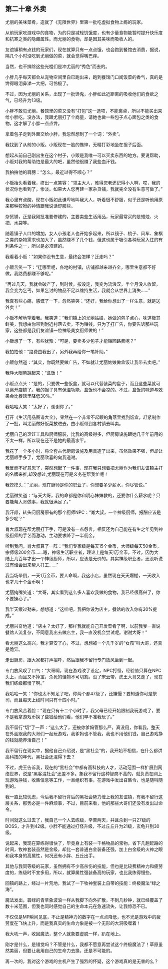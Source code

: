 ## 第二十章 外卖

尤丽的美味菜肴，造就了《无限世界》里第一批吃虚拟食物上瘾的玩家。

从前玩家吃游戏中的食物，为的只是减轻饥饿度，也有少量食物能暂时提升快乐度和抗寒之类的隐藏属性。而尤丽的食物，却是因其美味而吸收人的。

友谊镇稍有点钱的玩家们，现在就算只有一点点饿，也会跑到餐馆去消费，据说，隔几个小时没吃到尤丽做的菜，就会觉得嘴巴痒。

当然，也不排除这些光棍们是冲尤丽的“秀色”而去的。

小胖几乎每天都会从宠物空间里自已跑出来，跑到餐馆门口闻饭菜的香气，真的是馋得眼泪鼻涕一大把，可怜极了。

不过，因为尤丽的关系，出现了一批馋鬼，小胖如此近距离的吸收他们的食欲之气，已经升为13级。

小胖不敢见尤丽。餐馆里的菜又没有“打包”这一选项，不能离桌，所以不能买出来给小胖吃，没办法，我跟尤丽打了个商量，请她也做一些包子点心面包之类的食物，这才解了小胖一点点馋。

拿着包子走到外面交给小胖，我忽然想到了一个词：“外卖”。

我找到了从前的小贩。小贩现在一脸的憔悴，无精打彩地坐在担子后面。

想起从前自己刚出生在这个村子，小贩是我唯一可以买卖东西的地方。要说帮助，小贩对我的帮助怕是最大的吧，虽然他很赚了我些血汗钱。

我拍拍他的肩膀：“怎么，最近过得不顺心？”

小贩抬头看着我，挤出一点笑容：“领主大人，难得您老还记得小人啊，哎，我的状况你也看到了，惨淡。如果大人您再建一家杂货铺，我就完全没有生意可做了。”

我心里有点酸，现在小贩如此谦卑地叫我大人，听着很不舒服，似乎还是听他用原来那种狡猾的神情跟我说话舒服些。

杂货铺，正是我刚批准要修建的，主要卖些生活用品，玩家最常买的是蜡烛、火把、水袋等。

随着镇子人口的增加，女人小孩老人也开始多起来，所以镜子、梳子、风车、象棋之类的杂物需求也加大了，虽然赚不了几个钱，但这也属于吸引各种玩家入住的有利条件之一，所以是必须建的。

我看着小贩：“如果你没有生意，最终会怎样？迁走吗？”

小贩苦笑一下：“迁哪里呢，各地的村镇，店铺都越来越齐全，哪里生意都不好做。我路费都赚不够呢。”

“再过几天，我就会破产了，到时候，按设定，我变为流浪汉，半个月没人收留，我会变为乞丐，如果乞讨的物品不足以维持生活，我就会从世界上消失……”

我真有些心痛，感慨了一下，忽然笑笑：“还好，我给你想出了一样生意，就是送外卖！”

小贩不解地望着我。我笑道：“我们镇上的尤丽姑娘，她做的包子点心，味道极其鲜美，我想由你带到附近村落去卖，不为赚钱，只为了打广告，你要告诉那些玩家，这些都是我们友谊镇一位神级美女厨师做的！”

小贩想了一下，有些犹豫：“可是，要卖多少包子才能赚回路费呢？”

我拍拍他：“路费由我出了，另外我再给你一笔补助。”

小贩忽然道：“其实，你既然要做广告，不如就让尤丽姑娘做盒饭让我带去卖吧。”

我睁大眼睛跳起来：“盒饭！”

小贩点点头：“是的，只要做一些饭盒，就可以代替装菜的盘子，而且这些菜就可以离开店铺了。我的担子具有保温功能，盒饭也不会凉的。不过，盒饭的味道与效果会比餐馆里降低30%。”

我哈哈大笑：“太好了，谢谢你了。”

打开《生活用品图谱大全》，果然在一个非常不起眼的角落里找到饭盒。赶紧制作了一批，叫尤丽做好饭菜放进去，由小贩带到各村镇去叫卖。

尤丽自己的烹饪工具和厨师服装，比我的高级得多，但厨房设施跟她几千年前用的不太一样，所以现在还不是她的最高水平。

我花了一个多小时，将全套古代厨房设施及用具造了出来，虽然效果不强，但却让尤丽顺手多了，尤丽欣喜的向我道谢。

我反而不好意思了，突然想起了一件事，现在我只想着把尤丽作为我们友谊镇主打的名牌来推,却没想过,尤丽现在可是义务在帮我忙呢！

我摸摸头：“尤丽，现在厨师是你的职业了，你想要多少薪水，你尽管说。”

尤丽微笑道：“与天大哥，我的命都是你和明心妹妹救的，还要你什么薪水呢？只要能帮大哥做事，我就很满足了。”

我汗颜，转头问厨房原有的那个厨师NPC：“肖大叔，一个神级厨师，报酬应该是多少呢？”

肖大叔现在帮尤丽打下手，可是没有一点怨言，相反还为自己能在有生之年见到神级厨师的手艺而激动，主动要求降了一半佣金。

听到我问，肖大叔算了一阵：“我们专家级是每天15个金币，大师级每天50金币，宗师级200金币……嗯，神级生活职业者，理论上是每天1万金币。不过，因为大陆上几百年才出一个神级厨师，所以，应该是无价的。其实神级职业者，还没听说过有谁会出来帮人打工……”

我当场晕倒，一天1万金币，要人命啊，我这小店，虽然现在天天爆棚，一天收入也才几十个金币啊！

尤丽掩嘴笑道：“大哥，其实看到这么多人喜欢我做的食物，我已经很高兴了，你不要操心了。”

我半天缓过劲来，想想道：“这样吧，我把你设为店主，餐馆的收入你有20%提成。”

尤丽兴奋地道：“店主？太好了，那样我就能自己开发菜肴了啊，以前我爹一直说餐馆人流复杂，不同意我出去做店主，我一直没机会尝试呢。谢谢大哥！”

看尤丽这么高兴，我才算安了心，不过，想想被一个几千岁的“女孩”叫大哥，还真是诡异。

走出厨房，跟大家都打声招呼，然后跟我不留行专门放风坐到一起。

专门放风叹了口气：“大哥啊，现在游戏改了设定，NPC打怪，经验值只算在NPC头上，而且又不掉宝，杀死的怪物不可切割。没了宋云带，虎王大哥又走了，现在我们练级都慢了啊。”

我哈哈一笑：“你也太不知足了吧，你两个都47级了，还嫌慢？要知道你可是祭司，而且每天上线时间只有十四小时。”

专门放风苦着脸：“现在只有十二个小时了，我父母已经开始限制我玩游戏了，要不是我拿游戏币换了些钱给他们看，他们早不准我玩了。”

我不留行“切”了一声：“这么大了，还被你爹妈管那么严，真没用，你看我，整天在外面跟我的大哥们一起玩游戏，我爹妈也不管我，我也不用他们钱，自己游戏挣的钱就能养活自己！”

我不留行在现实中，据他自己介绍说，是“黑社会”的，我开始不相信，在什么都讲高科技的年代，黑社会还混得下去？

不过，虎王告诉我，现在的“黑社会”中都有高科技的人才，活动范围一样扩展到网络世界，说是“黑客混社会”还差不多。象我不留行这种智商不高的，就负责在网上玩游戏挣钱，收集信息等工作，一旦组织有事，在游戏中发出召集令，也是随叫随到的。

我一直比较忧虑，今后我不留行背后的黑社会势力缠上我的友谊镇，有我不留行这层关系，那势必是一件麻烦事，不过，目前来看，他的那些大哥们还没有发出过命令。

时间就这么过去了，我自己一个人去练级，辛苦两天，并且杀到一只27级的BOSS，才升到42级。小胖不能通过打怪升级，不过丘丘升为21级，玄龟升到30级。

说起来，我现在算练得很快了，毕竟身上有装一千格物品的宝物，省下几趟赶路的时间，牧神套装虽然是金级，却比一套普通白金装备还强，加上白金级的火神之眼和我本身的高属性，何况还有小胖、丘丘出手。

其他与我同等级的玩家，虽然拥有不少高杀伤的技能，但也是比较费精神力和疲劳度的，练级时不宜多用，所以，就算属性强装备高的玩家，也比我练得慢些。

回镇的路上，经过一片荒地，我试了一下牧神套装上自带的技能：终极魔法“绿之海”。

魔法发出，碧绿的青草象波浪一样从我脚下向外扩散，不到几秒钟，就已经覆盖了数十米范围，但我也同时感觉自己的生命本元在急速流失，让我惊恐不已。

不仅仅是MP瞬间见底，不止是精神力的数字在一点点降低，也不光是游戏中的疲劳度在飞快上升，而是我真实的生命力象是被一个无形的大洞吸噬着！

我大吼一声，收回魔法，整个人就象要虚脱一样，趴在地上。

刚才是什么，是错觉吗？不管是什么，我都不愿意再尝试这个终极魔法了！草原虽然美丽，但要让我用自己的生命力去换，还是不可能的。

再一次的，我对这个游戏的主机产生了强烈的怀疑，这个游戏真的是无害的么？

